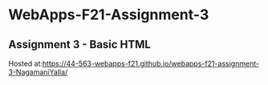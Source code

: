# WebApps-F21-Assignment-3
Assignment 3 - Basic HTML
---
Hosted at:https://44-563-webapps-f21.github.io/webapps-f21-assignment-3-NagamaniYalla/